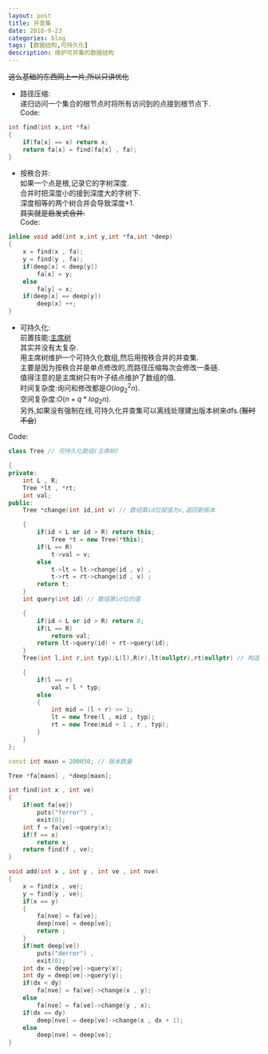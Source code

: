 ```yaml
---
layout: post
title: 并查集
date: 2018-9-23
categories: blog
tags: [数据结构,可持久化]
description: 维护可并集的数据结构
---
```


~~这么基础的东西网上一片,所以只讲优化~~  
- 路径压缩:  
递归访问一个集合的根节点时将所有访问到的点接到根节点下.  
Code: 
```cpp
int find(int x,int *fa)
{
	if(fa[x] == x) return x;
	return fa[x] = find(fa[x] , fa);
}
```

- 按秩合并:  
如果一个点是根,记录它的字树深度.  
合并时把深度小的接到深度大的字树下.  
深度相等的两个树合并会导致深度+1.  
~~其实就是启发式合并.~~  
Code:
```cpp
inline void add(int x,int y,int *fa,int *deep)
{
	x = find(x , fa);
	y = find(y , fa);
	if(deep[x] < deep[y])
		fa[x] = y;
	else 
		fa[y] = x;
	if(deep[x] == deep[y])
		deep[x] ++;
}
```

- 可持久化:  
前置技能:[主席树]()  
其实并没有太复杂.  
用主席树维护一个可持久化数组,然后用按秩合并的并查集.  
主要是因为按秩合并是单点修改的,而路径压缩每次会修改一条链.  
值得注意的是主席树只有叶子结点维护了数组的值.  
时间复杂度:询问和修改都是$O(log_2^2 n)$.   
空间复杂度:$O(n+q*log_2 n)$.  
另外,如果没有强制在线,可持久化并查集可以离线处理建出版本树来dfs.(~~暂时不会~~)    

Code:

```cpp  
class Tree // 可持久化数组(主席树)  

{
private:
	int L , R;
	Tree *lt , *rt;
	int val;
public:
	Tree *change(int id,int v) // 数组第id位赋值为v,返回新版本  

	{
		if(id < L or id > R) return this;
			Tree *t = new Tree(*this);
		if(L == R)
			t->val = v;
		else
			t->lt = lt->change(id , v) ,
			t->rt = rt->change(id , v) ;
		return t;
	}
	int query(int id) // 数组第id位的值  

	{
		if(id < L or id > R) return 0;
		if(L == R)
			return val;
		return lt->query(id) + rt->query(id);
	}
	Tree(int l,int r,int typ):L(l),R(r),lt(nullptr),rt(nullptr) // 构造一个l到r的可持久化数组 (建树)  

	{
		if(l == r)
			val = l * typ;
		else
		{
			int mid = (l + r) >> 1;
			lt = new Tree(l , mid , typ);
			rt = new Tree(mid + 1 , r , typ);
		}
	}
};

const int maxn = 200050; // 版本数量

Tree *fa[maxn] , *deep[maxn];

int find(int x , int ve)
{
	if(not fa[ve])
		puts("ferror") ,
		exit(0);
	int f = fa[ve]->query(x);
	if(f == x)
		return x;
	return find(f , ve);
}

void add(int x , int y , int ve , int nve)
{
	x = find(x , ve);
	y = find(y , ve);
	if(x == y)
	{
		fa[nve] = fa[ve];
		deep[nve] = deep[ve];
		return ;
	}
	if(not deep[ve])
		puts("derror") ,
		exit(0);
	int dx = deep[ve]->query(x);
	int dy = deep[ve]->query(y);
	if(dx < dy)
		fa[nve] = fa[ve]->change(x , y);
	else
		fa[nve] = fa[ve]->change(y , x);
	if(dx == dy)
		deep[nve] = deep[ve]->change(x , dx + 1);
	else
		deep[nve] = deep[ve];
}
```
